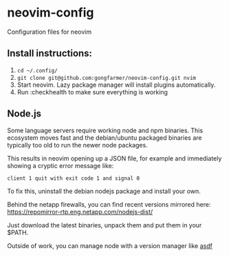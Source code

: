# neovim-config
Configuration files for neovim

## Install instructions:
1. ```cd ~/.config/```
1. ```git clone git@github.com:gongfarmer/neovim-config.git nvim```
1. Start neovim. Lazy package manager will install plugins automatically.
1. Run :checkhealth to make sure everything is working

## Node.js
Some language servers require working node and npm binaries.
This ecosystem moves fast and the debian/ubuntu packaged binaries are typically
too old to run the newer node packages.

This results in neovim opening up a JSON file, for example and immediately showing a cryptic error message like:

    client 1 quit with exit code 1 and signal 0

To fix this, uninstall the debian nodejs package and install your own.

Behind the netapp firewalls, you can find recent versions mirrored here:
    https://repomirror-rtp.eng.netapp.com/nodejs-dist/

Just download the latest binaries, unpack them and put them in your $PATH.

Outside of work, you can manage node with a version manager like [asdf](https://asdf-vm.com)
